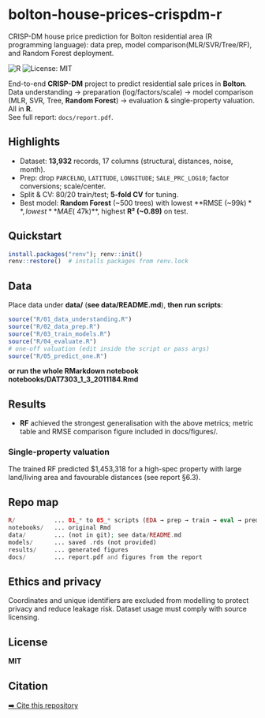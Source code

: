 # bolton-house-prices-crispdm-r
CRISP-DM house price prediction for Bolton residential area (R programming language): data prep, model comparison(MLR/SVR/Tree/RF), and Random Forest deployment.

![R](https://img.shields.io/badge/R-4.x-blue) ![License: MIT](https://img.shields.io/badge/License-MIT-green.svg)

End-to-end **CRISP-DM** project to predict residential sale prices in **Bolton**.  
Data understanding → preparation (log/factors/scale) → model comparison (MLR, SVR, Tree, **Random Forest**) → evaluation & single-property valuation. All in **R**.  
See full report: `docs/report.pdf`. 

## Highlights
- Dataset: **13,932** records, 17 columns (structural, distances, noise, month).   
- Prep: drop `PARCELNO`, `LATITUDE`, `LONGITUDE`; `SALE_PRC_LOG10`; factor conversions; scale/center.   
- Split & CV: 80/20 train/test; **5-fold CV** for tuning.   
- Best model: **Random Forest** (~500 trees) with lowest **RMSE (~$99k)**, lowest **MAE (~$47k)**, highest **R² (~0.89)** on test. 

## Quickstart
```r
install.packages("renv"); renv::init()
renv::restore()  # installs packages from renv.lock
```
## Data
Place data under **data/** (**see data/README.md**), **then run scripts**:

```r
source("R/01_data_understanding.R")
source("R/02_data_prep.R")
source("R/03_train_models.R")
source("R/04_evaluate.R")
# one-off valuation (edit inside the script or pass args)
source("R/05_predict_one.R")
```
**or run the whole RMarkdown notebook notebooks/DAT7303_1_3_2011184.Rmd**

## Results
  - **RF** achieved the strongest generalisation with the above metrics; metric table and RMSE comparison figure included in docs/figures/.

  ### Single-property valuation
  The trained RF predicted $1,453,318 for a high-spec property with large land/living area and favourable distances (see report §6.3).

## Repo map
```php
R/           ... 01_* to 05_* scripts (EDA → prep → train → eval → predict)
notebooks/   ... original Rmd 
data/        ... (not in git); see data/README.md
models/      ... saved .rds (not provided)
results/     ... generated figures
docs/        ... report.pdf and figures from the report
```

## Ethics and privacy
Coordinates and unique identifiers are excluded from modelling to protect privacy and reduce leakage risk. Dataset usage must comply with source licensing.

## License
**MIT**

## Citation
[➡️ Cite this repository](./CITATION.cff)


